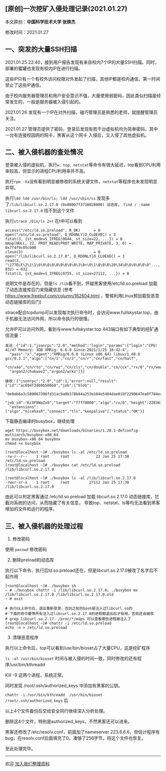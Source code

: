 ## [原创]一次挖矿入侵处理记录(2021.01.27)

本文原创：**中国科学技术大学 张焕杰**

修改时间：2021.01.27


## 一、突发的大量SSH扫描

2021.01.25 22:40，接到用户报告发现有来自校内7个IP的大量SSH扫描。同时，部署的蜜罐也发现有校内IP在进行扫描。

这些IP只有一个有校外访问权限对外发起了扫描，其他IP都是校内通信。第一时间禁止了这些IP通信。

由于校内服务器管理员和用户安全意识不强，大量使用弱密码，因此类似扫描是经常发生的，一般是服务器被入侵引起的。

2021.01.26 发现有一个IP在对外扫描，碰巧管理员是熟悉的老师，就提醒管理员关注。

2021.01.27 管理员提供了密码，登录后发现有若干台虚拟机均为简单密码，其中一台有连接校园网的网卡，黑客从这个网卡
入侵后，又入侵了其他虚拟机。

## 二、被入侵机器的查处情况

登录被入侵的虚拟机，执行`w、top、netstat`等命令有很大延迟，top看到CPU利用率较高，但显示的进程CPU利用率并不高。

执行`rpm -Va`没有看到明显被修改的系统关键文件，`netstat`等程序也未发现明显异常。

执行`ldd ldd /usr/bin/ls; ldd /usr/sbin/ss` 发现多了`/lib/libcurl.so.2.17.0 (0x00007f3718028000) 动态库`，
`find / -name libcurl.so.2.17.0` 找不到这个文件

执行`strace /bin/ls 2>t` 在t中可以看到
```
access("/etc/ld.so.preload", R_OK)      = 0
open("/etc/ld.so.preload", O_RDONLY|O_CLOEXEC) = 3
fstat(3, {st_mode=S_IFREG|0644, st_size=22, ...}) = 0
mmap(NULL, 22, PROT_READ|PROT_WRITE, MAP_PRIVATE, 3, 0) = 0x7f4f9c05c000
close(3)                                = 0
open("/lib/libcurl.so.2.17.0", O_RDONLY|O_CLOEXEC) = 3
read(3, "\177ELF\2\1\1\0\0\0\0\0\0\0\0\0\3\0>\0\1\0\0\0\20\34\0\0\0\0\0\0"..., 832) = 832
fstat(3, {st_mode=S_IFREG|0755, st_size=27112, ...}) = 0
```

说明文件是存在的，但是`ls /lib`看不到，怀疑黑客使用/etc/ld.so.preload 加载了动态连接库后门来隐藏信息
(参考 https://www.freebuf.com/column/162604.html ，警惕利用Linux预加载型恶意动态链接库的后门)

strace配合tcpdump可以发现每次执行命令时，会访问www.fullskystar.top，由于机器无法访问外网，所以命令执行的很慢。

允许IP可以访问外网，看到与www.fullskystar.top 443端口有如下典型的挖矿通信流量：
```
发送：{"id":1,"jsonrpc":"2.0","method":"login","params":{"login":"CPU: 4C/4T Memory: 3GB XMRig: 6.6.0 Since:2021/1/25 18:42:4",
  "pass":"x","agent":"XMRig/6.6.0 (Linux x86_64) libuv/1.40.0 gcc/9.3.1","algo":["cn/1","cn/2","cn/r","cn/fast","cn/half",
  "cn/xao","cn/rto","cn/rwz","cn/zls","cn/double","cn/ccx","rx/0","rx/wow","rx/arq","rx/sfx","rx/keva","argon2/chukwa",
  "argon2/chukwav2","argon2/wrkz"]}}

接收：{"jsonrpc":"2.0","id":1,"error":null,"result":{"id":"ac694f3d69b506b8","job":{"blob":
  "0e0eb6a3c580067396fd31ac9a0b378b84a253e104e5404dae018f2290647ea0f784eabc4de88a00000081db68a2d810b369ca7cbb49f052530888278262d2b52db767c8cb1acc494775235b",
  "job_id":"KcXF8WaZx0","target":"ffff0000","algo":"rx/0","height":2283630,"seed_hash":"f1a94ed2953f45f464eb3948e105899933ea0780d3c70918ee78359f2f571985"},
  "extensions":["algo","nicehash","connect","tls","keepalive"],"status":"OK"}}
```

下载静态编译的busybox，继续处理
```
wget https://busybox.net/downloads/binaries/1.28.1-defconfig-multiarch/busybox-x86_64
mv busybox-x86_64 busybox
chmod +x busybox

[root@localhost ~]# ./busybox ls -al /etc/ld.so.preload
-rw-r--r--    1 root     root            22 Jan 25 17:38 /etc/ld.so.preload
[root@localhost ~]# ./busybox cat /etc/ld.so.preload
/lib/libcurl.so.2.17.0
 
[root@localhost ~]# ./busybox ls -al /lib/libcurl.so.2.17.0
-rwxr-xr-x    1 root     root         27112 Jan 25 17:38 /lib/libcurl.so.2.17.0

```

由此可以判定黑客通过 /etc/ld.so.preload 加载 libcurl.so.2.17.0 动态链接库，拦截对系统的访问，从而隐藏了有关信息，
导致top、netstat、ls等均无法看到黑客增加的文件和运行的程序。

## 三、被入侵机器的处理过程

1. 修改密码

使用 `passwd` 修改密码

2. 删除preload的动态库

执行以下命令，执行后ld.so.preload还在，但是libcurl.so.2.17.0被改了名字后不起作用
```
[root@localhost ~]# ./busybox sh
~ # ./busybox chattr -i /lib/libcurl.so.2.17.0; ./busybox mv /lib/libcurl.so.2.17.0 /lib/libcurl.so.2.17.0.old
~ # exit

# 执行以上命令后，退出重新登录，否则之前的bash是注入过libcurl.so的
# 下面的命令要等所有注入过libcurl.so.2.17.0的进程都退出后才有用，否则还会被改
# grep libcurl.so.2.17. /proc/*/maps 可以查看哪些进程被注入了
[root@localhost ~]# chattr -i /etc/ld.so.preload 
echo -n > /etc/ld.so.preload 
```

3. 清理恶意程序

执行以上命令后，top可以看到/usr/bin/bioset占了大量CPU，这是挖矿程序

`ls -al /usr/bin/bioset` 时间与被入侵的时间一致，同时修改的还有程序/usr/bin/kthreadd

Kill -9 这两个进程，系统正常。

同时发现 /root/.ssh/authorized_keys 中添加有黑客的公钥。

`chattr -i /usr/bin/kthreadd  /usr/bin/bioset /root/.ssh/authorized_keys` 后

以上4个文件备份后交给安全同行继续深入分析处理。

删除这4个文件，特别是authorized_keys，不然黑客还可以进来。

黑客还修改了/etc/resolv.conf，前面加了nameserver 223.6.6.6，但估计程序有bug，在resolv.conf后面填充了0，凑够了256字节，将这个文件也恢复。

至此处理完毕。

***
欢迎 [加入我们整理资料](https://github.com/bg6cq/ITTS)
